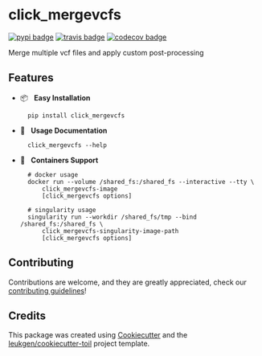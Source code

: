# click_mergevcfs

[![pypi badge][pypi_badge]][pypi_base]
[![travis badge][travis_badge]][travis_base]
[![codecov badge][codecov_badge]][codecov_base]

Merge multiple vcf files and apply custom post-processing

## Features

* 📦 &nbsp; **Easy Installation**

        pip install click_mergevcfs

* 🍉 &nbsp; **Usage Documentation**

        click_mergevcfs --help

* 🐳 &nbsp; **Containers Support**

        # docker usage
        docker run --volume /shared_fs:/shared_fs --interactive --tty \
            click_mergevcfs-image
            [click_mergevcfs options]

        # singularity usage
        singularity run --workdir /shared_fs/tmp --bind /shared_fs:/shared_fs \
            click_mergevcfs-singularity-image-path
            [click_mergevcfs options]

## Contributing

Contributions are welcome, and they are greatly appreciated, check our [contributing guidelines](.github/CONTRIBUTING.md)!

## Credits

This package was created using [Cookiecutter] and the
[leukgen/cookiecutter-toil] project template.

<!-- References -->
[singularity]: http://singularity.lbl.gov/
[docker2singularity]: https://github.com/singularityware/docker2singularity
[cookiecutter]: https://github.com/audreyr/cookiecutter
[leukgen/cookiecutter-toil]: https://github.com/leukgen/cookiecutter-toil

<!-- Badges -->
[codecov_badge]: https://codecov.io/gh/leukgen/click_mergevcfs/branch/master/graph/badge.svg
[codecov_base]: https://codecov.io/gh/leukgen/click_mergevcfs
[pypi_badge]: https://img.shields.io/pypi/v/click_mergevcfs.svg
[pypi_base]: https://pypi.python.org/pypi/click_mergevcfs
[travis_badge]: https://img.shields.io/travis/leukgen/click_mergevcfs.svg
[travis_base]: https://travis-ci.org/leukgen/click_mergevcfs
